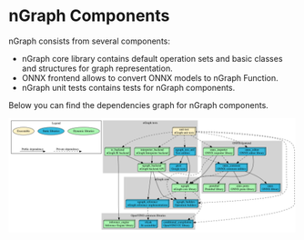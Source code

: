 # nGraph Components

nGraph consists from several components:

 - nGraph core library contains default operation sets and basic classes and structures for graph representation.
 - ONNX frontend allows to convert ONNX models to nGraph Function.
 - nGraph unit tests contains tests for nGraph components.

Below you can find the dependencies graph for nGraph components.

![nGraph component dependencies](images/ngraph_libraries.png)
